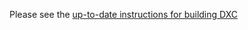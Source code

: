 Please see the [up-to-date instructions for building DXC](https://github.com/microsoft/DirectXShaderCompiler/blob/main/docs/BuildingAndTestingDXC.rst)